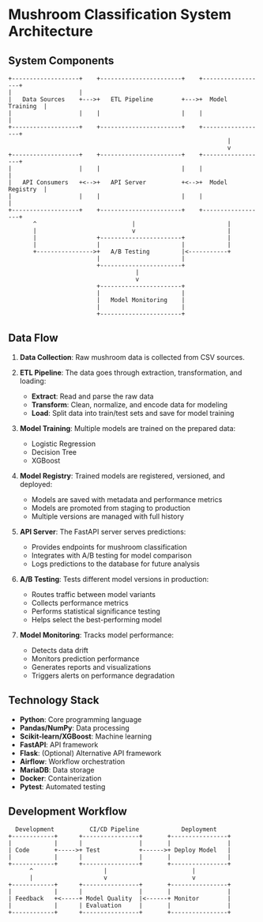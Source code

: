 # Mushroom Classification System Architecture

## System Components

```
+-------------------+    +-----------------------+    +------------------+
|                   |
|   Data Sources    +--->+   ETL Pipeline        +--->+  Model Training  |
|                   |    |                       |    |                  |
+-------------------+    +-----------------------+    +------------------+
                                                              |
                                                              v
+-------------------+    +-----------------------+    +------------------+
|                   |    |                       |    |                  |
|   API Consumers   +<-->+   API Server          +<-->+  Model Registry  |
|                   |    |                       |    |                  |
+-------------------+    +-----------------------+    +------------------+
       ^                           |                          |
       |                           v                          |
       |                 +-----------------------+            |
       |                 |                       |            |
       +---------------->+   A/B Testing         |<-----------+
                         |                       |
                         +-----------------------+
                                    |
                                    v
                         +-----------------------+
                         |                       |
                         |   Model Monitoring    |
                         |                       |
                         +-----------------------+
```

## Data Flow

1. **Data Collection**: Raw mushroom data is collected from CSV sources.

2. **ETL Pipeline**: The data goes through extraction, transformation, and loading:

   - **Extract**: Read and parse the raw data
   - **Transform**: Clean, normalize, and encode data for modeling
   - **Load**: Split data into train/test sets and save for model training

3. **Model Training**: Multiple models are trained on the prepared data:

   - Logistic Regression
   - Decision Tree
   - XGBoost

4. **Model Registry**: Trained models are registered, versioned, and deployed:

   - Models are saved with metadata and performance metrics
   - Models are promoted from staging to production
   - Multiple versions are managed with full history

5. **API Server**: The FastAPI server serves predictions:

   - Provides endpoints for mushroom classification
   - Integrates with A/B testing for model comparison
   - Logs predictions to the database for future analysis

6. **A/B Testing**: Tests different model versions in production:

   - Routes traffic between model variants
   - Collects performance metrics
   - Performs statistical significance testing
   - Helps select the best-performing model

7. **Model Monitoring**: Tracks model performance:
   - Detects data drift
   - Monitors prediction performance
   - Generates reports and visualizations
   - Triggers alerts on performance degradation

## Technology Stack

- **Python**: Core programming language
- **Pandas/NumPy**: Data processing
- **Scikit-learn/XGBoost**: Machine learning
- **FastAPI**: API framework
- **Flask**: (Optional) Alternative API framework
- **Airflow**: Workflow orchestration
- **MariaDB**: Data storage
- **Docker**: Containerization
- **Pytest**: Automated testing

## Development Workflow

```
  Development          CI/CD Pipeline            Deployment
+------------+      +----------------+       +----------------+
|            |      |                |       |                |
| Code       +----->+ Test           +------>+ Deploy Model   |
|            |      |                |       |                |
+------------+      +----------------+       +----------------+
      ^                    |                        |
      |                    v                        v
+------------+      +----------------+       +----------------+
|            |      |                |       |                |
| Feedback   +<-----+ Model Quality  |<------+ Monitor        |
|            |      | Evaluation     |       |                |
+------------+      +----------------+       +----------------+
```

